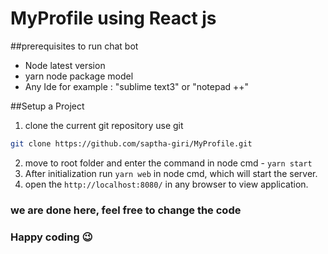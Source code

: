 # MyProfile using React js


##prerequisites to run chat bot

- Node latest version
- yarn node package model
- Any Ide for example : "sublime text3" or "notepad ++"

##Setup a Project

1. clone the current git repository
use git

```bash
git clone https://github.com/saptha-giri/MyProfile.git
```
2. move to root folder and enter the command in node cmd - ``` yarn start ```
3. After initialization run ``` yarn web ``` in node cmd, which will start the server.
4. open the ```http://localhost:8080/``` in any browser to view application.

### we are done here, feel free to change the code
### Happy coding :wink: